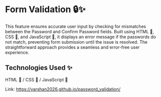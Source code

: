 # Form Validation 🔒✨
This feature ensures accurate user input by checking for mismatches between the Password and Confirm Password fields. Built using HTML 📝, CSS 🎨, and JavaScript 🚀, it displays an error message if the passwords do not match, preventing form submission until the issue is resolved. The straightforward approach provides a seamless and error-free user experience.

## Technologies Used ✨
HTML 📝 / CSS 🎨 / JavaScript 🚀

Link: https://varshan2026.github.io/password_validation/
